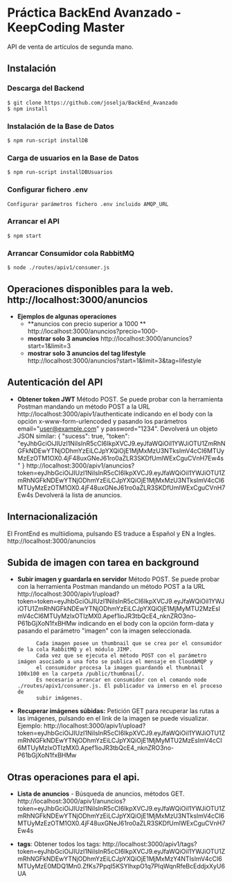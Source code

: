 <h1>Práctica BackEnd Avanzado - KeepCoding Master</h1>

API de venta de artículos de segunda mano.

## Instalación
### Descarga del Backend
	$ git clone https://github.com/joselja/BackEnd_Avanzado
	$ npm install
	
### Instalación de la Base de Datos
	$ npm run-script installDB

### Carga de usuarios en la Base de Datos
	$ npm run-script installDBUsuarios

### Configurar fichero .env
	Configurar parámetros fichero .env incluido AMQP_URL
### Arrancar el API
	$ npm start

### Arrancar Consumidor cola RabbitMQ
    $ node ./routes/apiv1/consumer.js

## Operaciones disponibles para la web. http://localhost:3000/anuncios
- **Ejemplos de algunas operaciones**
	* **anuncios con precio superior a 1000 ** http://localhost:3000/anuncios?precio=1000-
	* **mostrar solo 3 anuncios** http://localhost:3000/anuncios?start=1&limit=3
	* **mostrar solo 3 anuncios del tag lifestyle** http://localhost:3000/anuncios?start=1&limit=3&tag=lifestyle

## Autenticación del API
- **Obtener token JWT** 
            Método POST. Se puede probar con la herramienta Postman mandando un método POST a la URL
            http://localhost:3000/apiv1/authenticate indicando en el body con la opción x-www-form-urlencoded y pasando
            los parámetros email="user@example.com" y password="1234".
            Devolverá un objeto JSON similar:
            {
               "sucess": true,
                "token": "eyJhbGciOiJIUzI1NiIsInR5cCI6IkpXVCJ9.eyJfaWQiOiI1YWJiOTU1ZmRhNGFkNDEwYTNjODhmYzEiLCJpYXQiOjE1MjMxMzU3NTksImV4cCI6MTUyMzEzOTM1OX0.4jF48uxGNeJ61ro0aZLR3SKDfUmlWExCguCVnH7Ew4s"
            }
            http://localhost:3000/apiv1/anuncios?token=eyJhbGciOiJIUzI1NiIsInR5cCI6IkpXVCJ9.eyJfaWQiOiI1YWJiOTU1ZmRhNGFkNDEwYTNjODhmYzEiLCJpYXQiOjE1MjMxMzU3NTksImV4cCI6MTUyMzEzOTM1OX0.4jF48uxGNeJ61ro0aZLR3SKDfUmlWExCguCVnH7Ew4s
            Devolverá la lista de anuncios.

## Internacionalización
El FrontEnd es multiidioma, pulsando ES traduce a Español y EN a Ingles.
    http://localhost:3000/anuncios

## Subida de imagen con tarea en background
- **Subir imagen y guardarla en servidor** 
            Método POST. Se puede probar con la herramienta Postman mandando un método POST a la URL
            http://localhost:3000/apiv1/upload?token=token=eyJhbGciOiJIUzI1NiIsInR5cCI6IkpXVCJ9.eyJfaWQiOiI1YWJiOTU1ZmRhNGFkNDEwYTNjODhmYzEiLCJpYXQiOjE1MjMyMTU2MzEsImV4cCI6MTUyMzIxOTIzMX0.Apef1ioJR3tbQcE4_nknZRO3no-P61bGjXoN1fxBHMw
            indicando en el body con la opción form-data y pasando el parámetro "imagen" con la imagen seleccionada.

            Cada imagen posee un thumbnail que se crea por el consumidor de la cola RabbitMQ y el módulo JIMP.
            Cada vez que se ejecuta el método POST con el parámetro imágen asociado a una foto se publica el mensaje en CloudAMQP y
            el consumidor procesa la imagen guardando el thumbnail 100x100 en la carpeta /public/thumbnail/.
            Es necesario arrancar en consumidor con el comando node ./routes/apiv1/consumer.js. El publicador va inmerso en el proceso de
            subir imágenes.

- **Recuperar imágenes súbidas:** 
            Petición GET para recuperar las rutas a las imágenes, pulsando en el link de la imagen se puede visualizar.
            Ejemplo:
            http://localhost:3000/apiv1/upload?token=eyJhbGciOiJIUzI1NiIsInR5cCI6IkpXVCJ9.eyJfaWQiOiI1YWJiOTU1ZmRhNGFkNDEwYTNjODhmYzEiLCJpYXQiOjE1MjMyMTU2MzEsImV4cCI6MTUyMzIxOTIzMX0.Apef1ioJR3tbQcE4_nknZRO3no-P61bGjXoN1fxBHMw

           
## Otras operaciones para el api. 
- **Lista de anuncios** - Búsqueda de anuncios, métodos GET.
                            http://localhost:3000/apiv1/anuncios?token=eyJhbGciOiJIUzI1NiIsInR5cCI6IkpXVCJ9.eyJfaWQiOiI1YWJiOTU1ZmRhNGFkNDEwYTNjODhmYzEiLCJpYXQiOjE1MjMxMzU3NTksImV4cCI6MTUyMzEzOTM1OX0.4jF48uxGNeJ61ro0aZLR3SKDfUmlWExCguCVnH7Ew4s
   
- **tags**:   Obtener todos los tags:
                http://localhost:3000/apiv1/tags?token=eyJhbGciOiJIUzI1NiIsInR5cCI6IkpXVCJ9.eyJfaWQiOiI1YWJiOTU1ZmRhNGFkNDEwYTNjODhmYzEiLCJpYXQiOjE1MjMxMzY4NTIsImV4cCI6MTUyMzE0MDQ1Mn0.ZfKs7PpqI5KSYlhxpO1q7PIqWqnRfeBcEddjxXyU6UA
            
